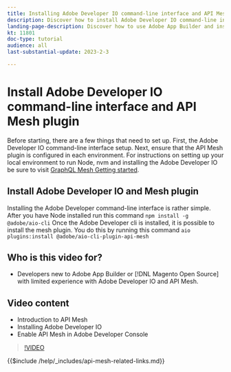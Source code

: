 ```yaml
---
title: Installing Adobe Developer IO command-line interface and API Mesh plugin
description: Discover how to install Adobe Developer IO command-line interface and the API Mesh plugin
landing-page-description: Discover how to use Adobe App Builder and install the Adobe Developer IO with API Mesh plugin.
kt: 11801
doc-type: tutorial
audience: all
last-substantial-update: 2023-2-3

---
```


# Install Adobe Developer IO command-line interface and API Mesh plugin

Before starting, there are a few things that need to set up. First, the Adobe Developer IO command-line interface setup. Next, ensure that the API Mesh plugin is configured in each environment.
For instructions on setting up your local environment to run Node, nvm and installing the Adobe Developer IO be sure to visit [GraphQL Mesh Getting started](https://developer.adobe.com/graphql-mesh-gateway/gateway/getting-started/).


## Install Adobe Developer IO and Mesh plugin

Installing the Adobe Developer command-line interface is rather simple. After you have Node installed run this command `npm install -g @adobe/aio-cli`
Once the Adobe Developer cli is installed, it is possible to install the mesh plugin. You do this by running this command `aio plugins:install @adobe/aio-cli-plugin-api-mesh`


## Who is this video for?

* Developers new to Adobe App Builder or [!DNL Magento Open Source] with limited experience with Adobe Developer IO and API Mesh.

## Video content

* Introduction to API Mesh
* Installing Adobe Developer IO
* Enable API Mesh in Adobe Developer Console

>[!VIDEO](https://video.tv.adobe.com/v/3414028)

{{$include /help/_includes/api-mesh-related-links.md}}
